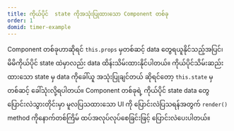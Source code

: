 ```yaml
---
title: ကိုယ်ပိုင်  state ကိုအသုံးပြုထားသော Component တစ်ခု
order: 1
domid: timer-example
---
```


Component တစ်ခုဟာဆိုရင် `this.props` မှတစ်ဆင့် data တွေရယူနိုင်သည့်အပြင်၊ မိမိကိုယ်ပိုင် state ထဲမှာလည်း data ထိန်းသိမ်းထားနိုင်ပါတယ်။ ကိုယ်ပိုင်သိမ်းဆည်းထားသော state မှ data ကိုခေါ်ယူ အသုံးပြုချင်တယ် ဆိုရင်တော့ `this.state` မှတစ်ဆင့် ခေါ်သုံးလို့ရပါတယ်။ Component တစ်ခုရဲ့ ကိုယ်ပိုင် state data တွေ ပြောင်းလဲသွားတိုင်းမှာ မူလပြသထားသော UI ကို ပြောင်းလဲပြသရန်အတွက် `render()` method ကိုနောက်တစ်ကြိမ် ထပ်အလုပ်လုပ်စေခြင်းဖြင့် ပြောင်းလဲပေးပါတယ်။